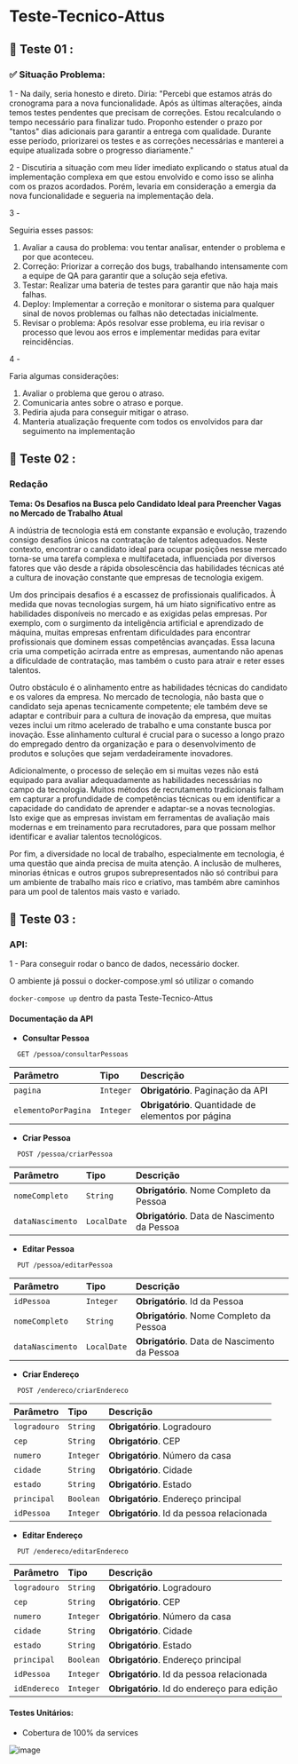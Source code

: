 # Teste-Tecnico-Attus

## 💛 Teste 01 :
### ✅ Situação Problema:

1 - Na daily, seria honesto e direto. Diria: "Percebi que estamos atrás do cronograma para a nova funcionalidade. Após as últimas alterações, ainda temos testes pendentes que precisam de correções. Estou recalculando o tempo necessário para finalizar tudo. Proponho estender o prazo por "tantos" dias adicionais para garantir a entrega com qualidade. Durante esse período, priorizarei os testes e as correções necessárias e manterei a equipe atualizada sobre o progresso diariamente."

2 - Discutiria a situação com meu líder imediato explicando o status atual da implementação complexa em que estou envolvido e como isso se alinha com os prazos acordados. Porém, levaria em consideração a emergia da nova funcionalidade e segueria na implementação dela.

3 - 

Seguiria esses passos:

1. Avaliar a causa do problema: vou tentar analisar, entender o problema e por que aconteceu.
2. Correção: Priorizar a correção dos bugs, trabalhando intensamente com a equipe de QA para garantir que a solução seja efetiva.
3. Testar: Realizar uma bateria de testes para garantir que não haja mais falhas.
4. Deploy: Implementar a correção e monitorar o sistema para qualquer sinal de novos problemas ou falhas não detectadas inicialmente.
5. Revisar o problema: Após resolvar esse problema, eu iria revisar o processo que levou aos erros e implementar medidas para evitar reincidências.

4 - 

Faria algumas considerações:

1. Avaliar o problema que gerou o atraso.
2. Comunicaria antes sobre o atraso e porque.
3. Pediria ajuda para conseguir mitigar o atraso.
4. Manteria atualização frequente com todos os envolvidos para dar seguimento na implementação

## 💛 Teste 02 :
### Redação

**Tema: Os Desafios na Busca pelo Candidato Ideal para Preencher Vagas no Mercado de Trabalho Atual**

A indústria de tecnologia está em constante expansão e evolução, trazendo consigo desafios únicos na contratação de talentos adequados. Neste contexto, encontrar o candidato ideal para ocupar posições nesse mercado torna-se uma tarefa complexa e multifacetada, influenciada por diversos fatores que vão desde a rápida obsolescência das habilidades técnicas até a cultura de inovação constante que empresas de tecnologia exigem.

Um dos principais desafios é a escassez de profissionais qualificados. À medida que novas tecnologias surgem, há um hiato significativo entre as habilidades disponíveis no mercado e as exigidas pelas empresas. Por exemplo, com o surgimento da inteligência artificial e aprendizado de máquina, muitas empresas enfrentam dificuldades para encontrar profissionais que dominem essas competências avançadas. Essa lacuna cria uma competição acirrada entre as empresas, aumentando não apenas a dificuldade de contratação, mas também o custo para atrair e reter esses talentos.

Outro obstáculo é o alinhamento entre as habilidades técnicas do candidato e os valores da empresa. No mercado de tecnologia, não basta que o candidato seja apenas tecnicamente competente; ele também deve se adaptar e contribuir para a cultura de inovação da empresa, que muitas vezes inclui um ritmo acelerado de trabalho e uma constante busca por inovação. Esse alinhamento cultural é crucial para o sucesso a longo prazo do empregado dentro da organização e para o desenvolvimento de produtos e soluções que sejam verdadeiramente inovadores.

Adicionalmente, o processo de seleção em si muitas vezes não está equipado para avaliar adequadamente as habilidades necessárias no campo da tecnologia. Muitos métodos de recrutamento tradicionais falham em capturar a profundidade de competências técnicas ou em identificar a capacidade do candidato de aprender e adaptar-se a novas tecnologias. Isto exige que as empresas invistam em ferramentas de avaliação mais modernas e em treinamento para recrutadores, para que possam melhor identificar e avaliar talentos tecnológicos.

Por fim, a diversidade no local de trabalho, especialmente em tecnologia, é uma questão que ainda precisa de muita atenção. A inclusão de mulheres, minorias étnicas e outros grupos subrepresentados não só contribui para um ambiente de trabalho mais rico e criativo, mas também abre caminhos para um pool de talentos mais vasto e variado.

## 💛 Teste 03 :

### API:

1 - Para conseguir rodar o banco de dados, necessário docker.

O ambiente já possui o docker-compose.yml só utilizar o comando 

`docker-compose up` dentro da pasta Teste-Tecnico-Attus

#### Documentação da API

- **Consultar Pessoa**

```http
  GET /pessoa/consultarPessoas
```

| Parâmetro   | Tipo       | Descrição                           |
| :---------- | :--------- | :---------------------------------- |
| `pagina` | `Integer` | **Obrigatório**. Paginação da API |
| `elementoPorPagina` | `Integer` | **Obrigatório**. Quantidade de elementos por página |

- **Criar Pessoa**

```http
  POST /pessoa/criarPessoa
```

| Parâmetro   | Tipo       | Descrição                           |
| :---------- | :--------- | :---------------------------------- |
| `nomeCompleto` | `String` | **Obrigatório**. Nome Completo da Pessoa |
| `dataNascimento` | `LocalDate` | **Obrigatório**. Data de Nascimento da Pessoa |

- **Editar Pessoa**

```http
  PUT /pessoa/editarPessoa
```

| Parâmetro   | Tipo       | Descrição                           |
| :---------- | :--------- | :---------------------------------- |
| `idPessoa` | `Integer` | **Obrigatório**. Id da Pessoa |
| `nomeCompleto` | `String` | **Obrigatório**. Nome Completo da Pessoa |
| `dataNascimento` | `LocalDate` | **Obrigatório**. Data de Nascimento da Pessoa |

- **Criar Endereço**

```http
  POST /endereco/criarEndereco
```

| Parâmetro   | Tipo       | Descrição                           |
| :---------- | :--------- | :---------------------------------- |
| `logradouro` | `String` | **Obrigatório**. Logradouro |
| `cep` | `String` | **Obrigatório**. CEP |
| `numero` | `Integer` | **Obrigatório**. Número da casa |
| `cidade` | `String` | **Obrigatório**. Cidade |
| `estado` | `String` | **Obrigatório**. Estado |
| `principal` | `Boolean` | **Obrigatório**. Endereço principal |
| `idPessoa` | `Integer` | **Obrigatório**. Id da pessoa relacionada |

- **Editar Endereço**

```http
  PUT /endereco/editarEndereco
```

| Parâmetro   | Tipo       | Descrição                           |
| :---------- | :--------- | :---------------------------------- |
| `logradouro` | `String` | **Obrigatório**. Logradouro |
| `cep` | `String` | **Obrigatório**. CEP |
| `numero` | `Integer` | **Obrigatório**. Número da casa |
| `cidade` | `String` | **Obrigatório**. Cidade |
| `estado` | `String` | **Obrigatório**. Estado |
| `principal` | `Boolean` | **Obrigatório**. Endereço principal |
| `idPessoa` | `Integer` | **Obrigatório**. Id da pessoa relacionada |
| `idEndereco` | `Integer` | **Obrigatório**. Id do endereço para edição |

#### Testes Unitários:

- Cobertura de 100% da services

![image](https://github.com/KaioAntonio/Teste-Tecnico-Attus/assets/75454785/93bcdee5-7e3b-4179-b7ce-18f02b3ab15e)



